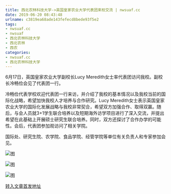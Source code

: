```yaml
---
title: 西北农林科技大学->英国皇家农业大学代表团来校交流 | nwsuaf.cc
date: 2019-06-20 08:43:48
urlname: c3819ea68ade143fefecd8bede93f5e2
tags: 
- nwsuaf.cc
- nwsuaf
- 西北农林科技大学
- 西北农林
- 西农
categories:
- nwsuaf.cc
- 西北农林科技大学
---
```



6月17日，英国皇家农业大学副校长Lucy Meredith女士率代表团访问我校。副校长冷畅俭会见了代表团一行。

冷畅俭代表学校欢迎代表团一行来访，并介绍了我校的基本情况以及我校当前的国际化战略，希望加快我校人才培养与合作研究。Lucy Meredith女士表示英国皇家农业大学的国际化发展战略与我校非常契合，希望双方加强合作、取得双赢。随后，与会人员就3+1学生联合培养以及短期海外访学项目进行了深入交流，并提出希望在此基础上开展硕士研究生联合培养。同时，双方还探讨了合作办学的可能性。会后，代表团参加观访问了相关学院。

国际处、研究生院、农学院、食品学院、经管学院等单位有关负责人和专家参加会见。



![图](https://news.nwsuaf.edu.cn/images/content/2019-06/20190618165926558593.jpg)

![图](https://news.nwsuaf.edu.cn/images/content/2019-06/20190618165912339422.jpg)

![图](https://news.nwsuaf.edu.cn/images/content/2019-06/20190618165850514314.jpg)

[转入文章首发地址](https://news.nwsuaf.edu.cn/xnxw/90340.htm)